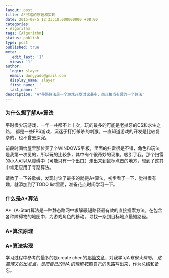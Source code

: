 ```yaml
---
layout: post
title: A*寻路的原理和实现 
date: 2015-08-5 12:33:18.000000000 +08:00
categories:
- Algorithm
tags: [Algorithm]
status: publish
type: post
published: true
meta:
  _edit_last: '1'
  views: '1'
author:
  login: slayer
  email: dongyado@gmail.com
  display_name: slayer
  first_name: ''
  last_name: ''
description: 'A*寻路算法是一个游戏开发讨论最多，而且相当有趣的一个算法'
---
```


### 为什么想了解A*算法

平时很少玩游戏，一年一共都不上十次，玩的最多的可能是老掉牙的CS和求生之路， 都是一些FPS游戏，沉迷于打打杀杀的刺激。一直知道游戏的开发是比较复杂的，也不曾去深究。

前段时间给屋里那位买了个WINDOWS平板，里面的扫雷很是不错，角色和玩法是我第一次见的，所以玩的比较多，其中有个很奇妙的现象，吸引了我，那个扫雷的小人可以从障碍中（可能只有一个出口）走出来到鼠标点击的地方，想到了这其中肯定应用了寻路算法。

请教了一下谷歌娘，发现讨论了最多的就是A*算法，初步看了一下，觉得很有趣，就添加到了TODO list里面，准备花点时间学习一下。

### 什么是A*算法

A*（A-Star)算法是一种静态路网中求解最短路径最有效的直接搜索方法。在包含各种障碍物的地图中，为游戏角色的移动，寻找一条到目标地点最短路径。

### A*算法原理

### A*算法实现

学习过程中参考的最多的是create chen的[那篇文章](http://www.cnblogs.com/technology/archive/2011/05/26/2058842.html)，对我学习A*有很大帮助。 这篇博文的出发点，是把自己的对A* 的理解按照自己的思路写出来，作为总结和备忘。
